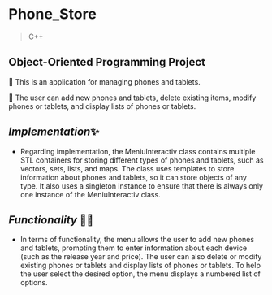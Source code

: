# Phone_Store
> C++
## Object-Oriented Programming Project
📌 This is an application for managing phones and tablets.

📌 The user can add new phones and tablets, delete existing items, modify phones or tablets, and display lists of phones or tablets.

## *Implementation*✨
- Regarding implementation, the MeniuInteractiv class contains multiple STL containers for storing different types of phones and tablets, such as vectors, sets, lists, and maps. The class uses templates to store information about phones and tablets, so it can store objects of any type. It also uses a singleton instance to ensure that there is always only one instance of the MeniuInteractiv class.

## *Functionality* 👨‍💻
- In terms of functionality, the menu allows the user to add new phones and tablets, prompting them to enter information about each device (such as the release year and price). The user can also delete or modify existing phones or tablets and display lists of phones or tablets. To help the user select the desired option, the menu displays a numbered list of options.
